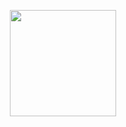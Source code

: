 <br /><br />
<div align="center">
<span>  </span>
<img height="170px" src="https://github-readme-stats.vercel.app/api?username=GLoveLei" /><span>  </span>
</div>
